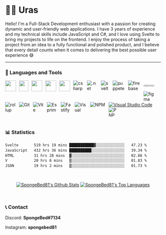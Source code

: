 # 🐱‍👤 Uras
Hello! I'm a Full-Stack Development enthusiast with a passion for creating dynamic and user-friendly web applications. I have 3 years of experience and my technical skills include JavaScript and C#, and I love using Svelte to bring my projects to life on the frontend. I enjoy the process of taking a project from an idea to a fully functional and polished product, and I believe that every detail counts when it comes to delivering the best possible user experience 😅

---

### 🧰 Languages and Tools

<p align="left"> 
    <a href="https://tr.wikipedia.org/wiki/HTML"  target="_blank"> <img src="https://cdn.worldvectorlogo.com/logos/html-1.svg" align="left" style="padding-right:10px;" width="35" height="35"/> </a>
    <a href="https://tr.wikipedia.org/wiki/CSS" target="_blank"> <img src="https://seeklogo.com/images/C/css-3-logo-023C1A7171-seeklogo.com.png" width="30" height="35" style="padding-right:10px;" align="left"/> </a> 
    <a href="https://developer.mozilla.org/en-US/docs/Web/JavaScript" target="_blank"> <img src="https://img.icons8.com/color/48/000000/javascript.png" height="35" width="35" style="padding-right:10px;" align="left"/> </a> 
    <a href="https://nodejs.org" target="_blank"> <img src="https://raw.githubusercontent.com/openjs-foundation/artwork/main/projects/nodejs/nodejs-icon-color.svg" height="35" width="35" style="padding-right:10px;" align="left"/> </a>
        <a href="https://deno.land/" target="_blank"> <img src="https://upload.wikimedia.org/wikipedia/commons/thumb/8/84/Deno.svg/1200px-Deno.svg.png" width="35" height="35" style="padding-right:10px;" align="left"/> </a> 
    <a href="https://en.wikipedia.org/wiki/C_Sharp_(programming_language)" target="_blank"> <img src="https://brandeps.com/logo-download/C/C-Sharp-logo-vector-01.svg" alt="csharp" width="35" height="35" style="padding-right:10px;" align="left"/> </a>  
     <a href="https://en.wikipedia.org/wiki/.NET_Framework" target="_blank"> <img src="https://upload.wikimedia.org/wikipedia/commons/thumb/7/7d/Microsoft_.NET_logo.svg/120px-Microsoft_.NET_logo.svg.png" alt=".net" width="35" height="35" style="padding-right:10px;" align="left"/> </a>   
      <a href="https://en.wikipedia.org/wiki/Svelte" target="_blank"> <img src="https://upload.wikimedia.org/wikipedia/commons/thumb/1/1b/Svelte_Logo.svg/1200px-Svelte_Logo.svg.png" alt="svelte" width="28" height="35" style="padding-right:10px;" align="left"/> </a>
        <a href="https://github.com/puppeteer/puppeteer" target="_blank"> <img src="https://camo.githubusercontent.com/9391ab4ec8994e921292160bd31966a5886d8599af858ee5e513f2a3d868c403/68747470733a2f2f7777772e766563746f726c6f676f2e7a6f6e652f6c6f676f732f707074726465762f707074726465762d6f6666696369616c2e737667" alt="puppeteer" width="40" height="40" style="padding-right:10px;" align="left"/> </a>
       <a href="https://expressjs.com" target="_blank"> <img src="https://camo.githubusercontent.com/dd4b2422ed3bfc9da88c43d18550375c66f9584327dff7ecc19315ce50b96f07/68747470733a2f2f7777772e766563746f726c6f676f2e7a6f6e652f6c6f676f732f66697265626173652f66697265626173652d69636f6e2e737667"  style="padding-right:10px;" align="left" alt="firebase" width="40" height="40"/> </a>
       <a href="https://firebase.google.com" target="_blank"> <img src="https://raw.githubusercontent.com/devicons/devicon/master/icons/express/express-original-wordmark.svg" alt="expressjs" width="35" height="35" style="padding-right:10px;" align="left"/> </a>
       <a href="https://figma.com" target="_blank"> <img src="https://camo.githubusercontent.com/ed93c2b000a76ceaad1503e7eb9356591b885227e82a36a005b9d3498b303ba5/68747470733a2f2f7777772e766563746f726c6f676f2e7a6f6e652f6c6f676f732f6669676d612f6669676d612d69636f6e2e737667" alt="figma" width="35" height="35" style="padding-right:10px;" align="left"/> </a>
        <a href="https://rollupjs.org" target="_blank"> <img src="https://rollupjs.org/rollup-logo.svg" alt="rollup" width="35" height="35" style="padding-right:10px;" align="left"/> </a>
   <a href="https://git-scm.com/" target="_blank"> <img src="https://seeklogo.com/images/G/git-logo-A1D01DDA30-seeklogo.com.png" alt="Git" width="35" height="35" style="padding-right:10px;" align="left"/> </a>
      <a href="https://vitejs.dev/" target="_blank"> <img src="https://vitejs.dev/logo.svg" alt="Vite" width="35" height="35" style="padding-right:10px;" align="left"/> </a>
    <br>
    <br>
      <a href="https://esprima.org/" target="_blank"> <img src="https://raw.githubusercontent.com/openjs-foundation/artwork/main/projects/esprima/esprima-icon-color.png" alt="Esprima" width="35" height="35" style="padding-right:10px;" align="left"/> </a>
            <a href="https://www.fastify.io/" target="_blank"> <img src="https://raw.githubusercontent.com/openjs-foundation/artwork/main/projects/fastify/fastify-icon-white-dark_background.svg" alt="Fastify" width="35" height="35" style="padding-right:10px;" align="left"/> </a>
             <a href="https://code.visualstudio.com/" target="_blank"> <img src="https://upload.wikimedia.org/wikipedia/commons/thumb/9/9a/Visual_Studio_Code_1.35_icon.svg/2048px-Visual_Studio_Code_1.35_icon.svg.png" alt="Visual Studio Code" width="30" height="30"/> </a>
            <a href="https://visualstudio.com/" target="_blank"> <img src="https://upload.wikimedia.org/wikipedia/commons/2/2c/Visual_Studio_Icon_2022.svg" alt="Visual Studio" width="40" height="35" style="padding-right:10px;" align="left"/> </a>
    <a href="https://www.npmjs.com/" target="_blank"> <img src="https://upload.wikimedia.org/wikipedia/commons/thumb/d/db/Npm-logo.svg/1024px-Npm-logo.svg.png" alt="NPM" width="50" height="23" style="padding-right:10px;" align="left"/> </a>
     <a href="https://pnpm.io/" target="_blank"> <img src="https://pnpm.io/img/favicon.png" alt="PNPM" width="30" height="30" style="padding-right:10px;" align="left"/> </a>
</p>

<br>

#

### 📊 Statistics

<!--START_SECTION:waka-->

```txt
Svelte       519 hrs 19 mins ███████████▓░░░░░░░░░░░░░   47.23 %
JavaScript   432 hrs 36 mins ██████████░░░░░░░░░░░░░░░   39.34 %
HTML         31 hrs 28 mins  ▓░░░░░░░░░░░░░░░░░░░░░░░░   02.86 %
V            20 hrs 6 mins   ▒░░░░░░░░░░░░░░░░░░░░░░░░   01.83 %
JSON         19 hrs 2 mins   ▒░░░░░░░░░░░░░░░░░░░░░░░░   01.73 %
```

<!--END_SECTION:waka-->

  <br/>
  <p align="center">
        <a href="https://github.com/SpongeBed81/github-readme-stats"><img alt="SpongeBed81's Github Stats" src="https://github-readme-stats.vercel.app/api?username=SpongeBed81&show_icons=true&count_private=true&theme=react&hide_border=true&bg_color=0D1117" /></a>
  <a href="https://github.com/SpongeBed81/github-readme-stats"><img alt="SpongeBed81's Top Languages" src="https://github-readme-stats.vercel.app/api/top-langs/?username=SpongeBed81&langs_count=8&count_private=true&layout=compact&theme=react&hide_border=true&bg_color=0D1117" /></a>
  <p/>
  <br/>

### 📞 Contact
Discord: **SpongeBed#7134**

Instagram: **spongebed81**

